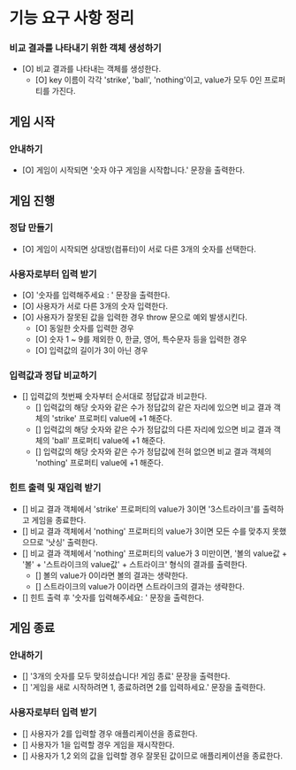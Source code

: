 # 기능 요구 사항 정리

### 비교 결과를 나타내기 위한 객체 생성하기

- [O] 비교 결과를 나타내는 객체를 생성한다.
  - [O] key 이름이 각각 'strike', 'ball', 'nothing'이고, value가 모두 0인 프로퍼티를 가진다.

## 게임 시작

### 안내하기

- [O] 게임이 시작되면 '숫자 야구 게임을 시작합니다.' 문장을 출력한다.

## 게임 진행

### 정답 만들기

- [O] 게임이 시작되면 상대방(컴퓨터)이 서로 다른 3개의 숫자를 선택한다.

### 사용자로부터 입력 받기

- [O] '숫자를 입력해주세요 : ' 문장을 출력한다.
- [O] 사용자가 서로 다른 3개의 숫자 입력한다.
- [O] 사용자가 잘못된 값을 입력한 경우 throw 문으로 예외 발생시킨다.
  - [O] 동일한 숫자를 입력한 경우
  - [O] 숫자 1 ~ 9를 제외한 0, 한글, 영어, 특수문자 등을 입력한 경우
  - [O] 입력값의 길이가 3이 아닌 경우

### 입력값과 정답 비교하기

- [] 입력값의 첫번째 숫자부터 순서대로 정답값과 비교한다.
  - [] 입력값의 해당 숫자와 같은 수가 정답값의 같은 자리에 있으면 비교 결과 객체의 'strike' 프로퍼티 value에 +1 해준다.
  - [] 입력값의 해당 숫자와 같은 수가 정답값의 다른 자리에 있으면 비교 결과 객체의 'ball' 프로퍼티 value에 +1 해준다.
  - [] 입력값의 해당 숫자와 같은 수가 정답값에 전혀 없으면 비교 결과 객체의 'nothing' 프로퍼티 value에 +1 해준다.

### 힌트 출력 및 재입력 받기

- [] 비교 결과 객체에서 'strike' 프로퍼티의 value가 3이면 '3스트라이크'를 출력하고 게임을 종료한다.
- [] 비교 결과 객체에서 'nothing' 프로퍼티의 value가 3이면 모든 수를 맞추지 못했으므로 '낫싱' 출력한다.
- [] 비교 결과 객체에서 'nothing' 프로퍼티의 value가 3 미만이면, '볼의 value값 + '볼' + '스트라이크의 value값' + 스트라이크' 형식의 결과를 출력한다.
  - [] 볼의 value가 0이라면 볼의 결과는 생략한다.
  - [] 스트라이크의 value가 0이라면 스트라이크의 결과는 생략한다.
- [] 힌트 출력 후 '숫자를 입력해주세요: ' 문장을 출력한다.

## 게임 종료

### 안내하기

- [] '3개의 숫자를 모두 맞히셨습니다! 게임 종료' 문장을 출력한다.
- [] '게임을 새로 시작하려면 1, 종료하려면 2를 입력하세요.' 문장을 출력한다.

### 사용자로부터 입력 받기

- [] 사용자가 2를 입력할 경우 애플리케이션을 종료한다.
- [] 사용자가 1을 입력할 경우 게임을 재시작한다.
- [] 사용자가 1,2 외의 값을 입력할 경우 잘못된 값이므로 애플리케이션을 종료한다.
